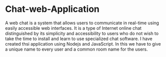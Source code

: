 # Chat-web-Application
A web chat is a system that allows users to communicate in real-time using easily accessible web interfaces. It is a type of Internet online chat distinguished by its simplicity and accessibility to users who do not wish to take the time to install and learn to use specialized chat software.
I have created thsi application using Nodejs and JavaScript.
In this we have to give a unique name to every user and a common room name for the users.
